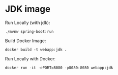 # JDK image

Run Locally (with jdk):
```
./mvnw spring-boot:run
```

Build Docker Image:
```
docker build -t webapp:jdk .
```

Run Locally with Docker:
```
docker run -it -ePORT=8080 -p8080:8080 webapp:jdk
```
